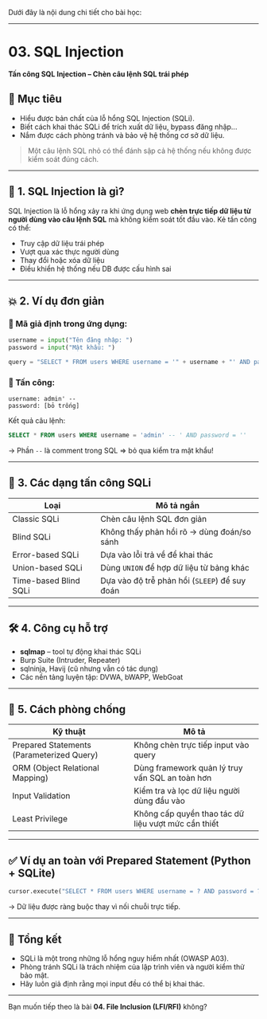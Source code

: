 Dưới đây là nội dung chi tiết cho bài học:

---

# 03. SQL Injection

**Tấn công SQL Injection – Chèn câu lệnh SQL trái phép**

## 🎯 Mục tiêu

* Hiểu được bản chất của lỗ hổng SQL Injection (SQLi).
* Biết cách khai thác SQLi để trích xuất dữ liệu, bypass đăng nhập...
* Nắm được cách phòng tránh và bảo vệ hệ thống cơ sở dữ liệu.

> Một câu lệnh SQL nhỏ có thể đánh sập cả hệ thống nếu không được kiểm soát đúng cách.

---

## 📌 1. SQL Injection là gì?

SQL Injection là lỗ hổng xảy ra khi ứng dụng web **chèn trực tiếp dữ liệu từ người dùng vào câu lệnh SQL** mà không kiểm soát tốt đầu vào. Kẻ tấn công có thể:

* Truy cập dữ liệu trái phép
* Vượt qua xác thực người dùng
* Thay đổi hoặc xóa dữ liệu
* Điều khiển hệ thống nếu DB được cấu hình sai

---

## 💥 2. Ví dụ đơn giản

### 🔹 Mã giả định trong ứng dụng:

```python
username = input("Tên đăng nhập: ")
password = input("Mật khẩu: ")

query = "SELECT * FROM users WHERE username = '" + username + "' AND password = '" + password + "'"
```

### 🔹 Tấn công:

```
username: admin' --
password: [bỏ trống]
```

Kết quả câu lệnh:

```sql
SELECT * FROM users WHERE username = 'admin' -- ' AND password = ''
```

→ Phần `--` là comment trong SQL ⇒ bỏ qua kiểm tra mật khẩu!

---

## 🔎 3. Các dạng tấn công SQLi

| Loại                  | Mô tả ngắn                                    |
| --------------------- | --------------------------------------------- |
| Classic SQLi          | Chèn câu lệnh SQL đơn giản                    |
| Blind SQLi            | Không thấy phản hồi rõ → dùng đoán/so sánh    |
| Error-based SQLi      | Dựa vào lỗi trả về để khai thác               |
| Union-based SQLi      | Dùng `UNION` để hợp dữ liệu từ bảng khác      |
| Time-based Blind SQLi | Dựa vào độ trễ phản hồi (`SLEEP`) để suy đoán |

---

## 🛠 4. Công cụ hỗ trợ

* **sqlmap** – tool tự động khai thác SQLi
* Burp Suite (Intruder, Repeater)
* sqlninja, Havij (cũ nhưng vẫn có tác dụng)
* Các nền tảng luyện tập: DVWA, bWAPP, WebGoat

---

## 🔐 5. Cách phòng chống

| Kỹ thuật                                  | Mô tả                                               |
| ----------------------------------------- | --------------------------------------------------- |
| Prepared Statements (Parameterized Query) | Không chèn trực tiếp input vào query                |
| ORM (Object Relational Mapping)           | Dùng framework quản lý truy vấn SQL an toàn hơn     |
| Input Validation                          | Kiểm tra và lọc dữ liệu người dùng đầu vào          |
| Least Privilege                           | Không cấp quyền thao tác dữ liệu vượt mức cần thiết |

---

## ✅ Ví dụ an toàn với Prepared Statement (Python + SQLite)

```python
cursor.execute("SELECT * FROM users WHERE username = ? AND password = ?", (username, password))
```

→ Dữ liệu được ràng buộc thay vì nối chuỗi trực tiếp.

---

## 🧠 Tổng kết

* SQLi là một trong những lỗ hổng nguy hiểm nhất (OWASP A03).
* Phòng tránh SQLi là trách nhiệm của lập trình viên và người kiểm thử bảo mật.
* Hãy luôn giả định rằng mọi input đều có thể bị khai thác.

---

Bạn muốn tiếp theo là bài **04. File Inclusion (LFI/RFI)** không?
